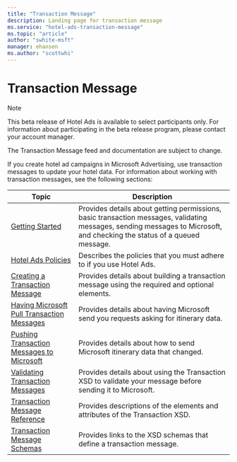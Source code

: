 ```yaml
---
title: "Transaction Message"
description: Landing page for transaction message
ms.service: "hotel-ads-transaction-message"
ms.topic: "article"
author: "swhite-msft"
manager: ehansen
ms.author: "scottwhi"
---
```


# Transaction Message

> [!NOTE]
> This beta release of Hotel Ads is available to select participants only. For information about participating in the beta release program, please contact your account manager.
>
> The Transaction Message feed and documentation are subject to change.

If you create hotel ad campaigns in Microsoft Advertising, use transaction messages to update your hotel data. For information about working with transaction messages, see the following sections: 

|Topic|Description
|-|-
|[Getting Started](../transaction-message/get-started.md)|Provides details about getting permissions, basic transaction messages, validating messages, sending messages to Microsoft, and checking the status of a queued message.
|[Hotel Ads Policies](https://advertise.bingads.microsoft.com/en-us/resources/policies/pilot-programs#Hotel%20Ads)|Describes the policies that you must adhere to if you use Hotel Ads.
|[Creating a Transaction Message](../transaction-message/create-transaction-message.md)|Provides details about building a transaction message using the required and optional elements.
|[Having Microsoft Pull Transaction Messages](../transaction-message/pull-transaction-message.md)|Provides details about having Microsoft send you requests asking for itinerary data.
|[Pushing Transaction Messages to Microsoft](../transaction-message/push-transaction-message.md)|Provides details about how to send Microsoft itinerary data that changed.
|[Validating Transaction Messages](../transaction-message/validate-transaction-message.md)|Provides details about using the Transaction XSD to validate your message before sending it to Microsoft.
|[Transaction Message Reference](../transaction-message/reference.md)|Provides descriptions of the elements and attributes of the Transaction XSD.
|[Transaction Message Schemas](../transaction-message/schemas.md)|Provides links to the XSD schemas that define a transaction message.



